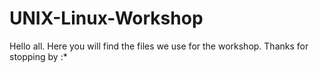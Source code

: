 # UNIX-Linux-Workshop
Hello all. Here you will find the files we use for the workshop. Thanks for stopping by :*
